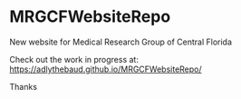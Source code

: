 # MRGCFWebsiteRepo
New website for Medical Research Group of Central Florida

Check out the work in progress at: https://adlythebaud.github.io/MRGCFWebsiteRepo/


Thanks
